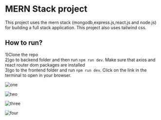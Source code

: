 # MERN Stack project
This project uses the mern stack (mongodb,express.js,react.js and node.js) for building a full stack application. This project also uses tailwind css.
## How to run?
1)Clone the repo<br/>
2)go to backend folder and then run `npm run dev`. Make sure that axios and react router dom packages are installed<br/>
3)go to the frontend folder and run `npm run dev`. Click on the link in the terminal to open in your browser.<br/>

![one](https://github.com/user-attachments/assets/93dd6f52-225e-4e28-af92-666c2be63a2b) <br/>

![two](https://github.com/user-attachments/assets/f3f5dc84-96a5-4860-bf63-f5f04980cba5) <br/>

![three](https://github.com/user-attachments/assets/c165c51b-d517-4179-8ebd-ec9d37b7529a) <br/>

![four](https://github.com/user-attachments/assets/276765b2-ebab-4164-9833-e433c6784b97)
